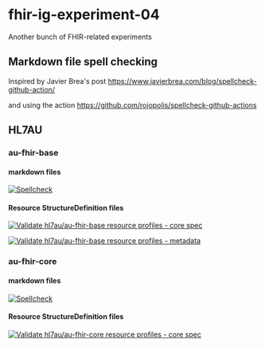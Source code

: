 # fhir-ig-experiment-04
Another bunch of FHIR-related experiments

## Markdown file spell checking
Inspired by Javier Brea's post https://www.javierbrea.com/blog/spellcheck-github-action/

and using the action https://github.com/rojopolis/spellcheck-github-actions

## HL7AU
### au-fhir-base

#### markdown files
[![Spellcheck](https://github.com/robstwd/fhir-ig-experiment-04/actions/workflows/au-fhir-base-spellcheck.yml/badge.svg)](https://github.com/robstwd/fhir-ig-experiment-04/actions/workflows/au-fhir-base-spellcheck.yml)

#### Resource StructureDefinition files

[![Validate hl7au/au-fhir-base resource profiles - core spec](https://github.com/robstwd/fhir-ig-experiment-04/actions/workflows/au-fhir-base-profile-validate-core.yml/badge.svg)](https://github.com/robstwd/fhir-ig-experiment-04/actions/workflows/au-fhir-base-profile-validate-core.yml)

[![Validate hl7au/au-fhir-base resource profiles - metadata](https://github.com/robstwd/fhir-ig-experiment-04/actions/workflows/au-fhir-base-profile-validate-metadata.yml/badge.svg)](https://github.com/robstwd/fhir-ig-experiment-04/actions/workflows/au-fhir-base-profile-validate-metadata.yml)

### au-fhir-core

#### markdown files

[![Spellcheck](https://github.com/robstwd/fhir-ig-experiment-04/actions/workflows/au-fhir-core-spellcheck.yml/badge.svg)](https://github.com/robstwd/fhir-ig-experiment-04/actions/workflows/au-fhir-core-spellcheck.yml)

#### Resource StructureDefinition files

[![Validate hl7au/au-fhir-core resource profiles - core spec](https://github.com/robstwd/fhir-ig-experiment-04/actions/workflows/au-fhir-core-profile-validate-core.yml/badge.svg)](https://github.com/robstwd/fhir-ig-experiment-04/actions/workflows/au-fhir-core-profile-validate-core.yml)
